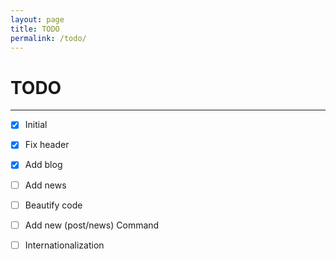 ```yaml
---
layout: page
title: TODO
permalink: /todo/
---
```


# TODO
<hr>

- [x]   Initial
- [x]   Fix header
- [x]   Add blog
- [ ]   Add news
- [ ]   Beautify code
- [ ]   Add new (post/news) Command
- [ ]   Internationalization

